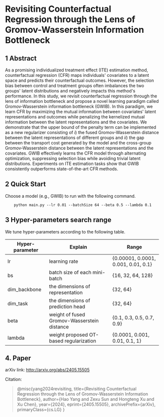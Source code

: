 # Revisiting Counterfactual Regression through the Lens of Gromov-Wasserstein Information Bottleneck

## 1 Abstract

As a promising individualized treatment effect (ITE) estimation method, counterfactual regression (CFR) maps individuals' covariates to a latent space and predicts their counterfactual outcomes. 
However, the selection bias between control and treatment groups often imbalances the two groups' latent distributions and negatively impacts this method's performance.
In this study, we revisit counterfactual regression through the lens of information bottleneck and propose a novel learning paradigm called Gromov-Wasserstein information bottleneck (GWIB).
In this paradigm, we learn CFR by maximizing the mutual information between covariates' latent representations and outcomes while penalizing the kernelized mutual information between the latent representations and the covariates.
We demonstrate that the upper bound of the penalty term can be implemented as a new regularizer consisting of $i)$ the fused Gromov-Wasserstein distance between the latent representations of different groups and $ii)$ the gap between the transport cost generated by the model and the cross-group Gromov-Wasserstein distance between the latent representations and the covariates. 
GWIB effectively learns the CFR model through alternating optimization, suppressing selection bias while avoiding trivial latent distributions. 
Experiments on ITE estimation tasks show that GWIB consistently outperforms state-of-the-art CFR methods.

## 2 Quick Start

Choose a model (e.g., GWIB) to run with the following command.

```
    python main.py --lr 0.01 --batchSize 64 --beta 0.5 --lambda 0.1
```


## 3 Hyper-parameters search range

We tune hyper-parameters according to the following table.

| Hyper-parameter | Explain                                     | Range                                 |
| --------------- | ------------------------------------------- | ------------------------------------- |
| lr              | learning rate                               | \{0.00001, 0.0001, 0.001, 0.01, 0.1\} |
| bs              | batch size of each mini-batch               | \{16, 32, 64, 128\}                   |
| dim_backbone    | the dimensions of representation            | \{32, 64\}                            |
| dim_task        | the dimensions of prediction head           | \{32, 64\}                            |
| beta            | weight of fused Gromov-Wasserstein distance | \{0.1, 0.3, 0.5, 0.7, 0.9\}           |
| lambda          | weight proposed OT-based regularization     | \{0.0001, 0.001, 0.01, 0.1, 1\}       |

## 4. Paper
arXiv link: http://arxiv.org/abs/2405.15505

Citation:
> @misc{yang2024revisiting,
>      title={Revisiting Counterfactual Regression through the Lens of Gromov-Wasserstein Information Bottleneck},
>      author={Hao Yang and Zexu Sun and Hongteng Xu and Xu Chen},
>      year={2024},
>      eprint={2405.15505},
>      archivePrefix={arXiv},
>      primaryClass={cs.LG}
>      }
